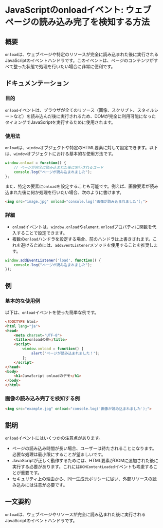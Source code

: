 <!--
Meta Description: # JavaScriptのonloadイベント: ウェブページの読み込み完了を検知する方法 ## 概要 `onload`は、ウェブページや特定のリソースが完全に読み込まれた後に実行されるJavaScriptのイベントハンドラです。このイベントは、ページのコンテンツがすべて整った状態で処理を行いたい場...
Meta Keywords: onload, window, html, console, log
-->

# JavaScriptのonloadイベント: ウェブページの読み込み完了を検知する方法

## 概要
`onload`は、ウェブページや特定のリソースが完全に読み込まれた後に実行されるJavaScriptのイベントハンドラです。このイベントは、ページのコンテンツがすべて整った状態で処理を行いたい場合に非常に便利です。

## ドキュメンテーション
### 目的
`onload`イベントは、ブラウザが全てのリソース（画像、スクリプト、スタイルシートなど）を読み込んだ後に実行されるため、DOMが完全に利用可能になったタイミングでJavaScriptを実行するために使用されます。

### 使用法
`onload`は、`window`オブジェクトや特定のHTML要素に対して設定できます。以下は、`window`オブジェクトにおける基本的な使用方法です。

```javascript
window.onload = function() {
    // ページが完全に読み込まれた後に実行されるコード
    console.log("ページが読み込まれました");
};
```

また、特定の要素に`onload`を設定することも可能です。例えば、画像要素が読み込まれた後に何か処理を行いたい場合、次のように書けます。

```html
<img src="image.jpg" onload="console.log('画像が読み込まれました');">
```

### 詳細
- `onload`イベントは、`window.onload`や`element.onload`プロパティに関数を代入することで設定できます。
- 複数の`onload`ハンドラを設定する場合、前のハンドラは上書きされます。これを避けるためには、`addEventListener`メソッドを使用することを推奨します。

```javascript
window.addEventListener('load', function() {
    console.log("ページが読み込まれました");
});
```

## 例
### 基本的な使用例
以下は、`onload`イベントを使った簡単な例です。

```html
<!DOCTYPE html>
<html lang="ja">
<head>
    <meta charset="UTF-8">
    <title>onloadの例</title>
    <script>
        window.onload = function() {
            alert("ページが読み込まれました！");
        };
    </script>
</head>
<body>
    <h1>JavaScript onloadのデモ</h1>
</body>
</html>
```

### 画像の読み込み完了を検知する例
```html
<img src="example.jpg" onload="console.log('画像が読み込まれました');">
```

## 説明
`onload`イベントにはいくつかの注意点があります。
- ページの読み込み時間が長い場合、ユーザーは待たされることになります。必要な処理は最小限にすることが望ましいです。
- JavaScriptが正しく動作するためには、HTML要素がDOMに追加された後に実行する必要があります。これには`DOMContentLoaded`イベントも考慮することが重要です。
- セキュリティ上の理由から、同一生成元ポリシーに従い、外部リソースの読み込みには注意が必要です。

## 一文要約
`onload`は、ウェブページやリソースが完全に読み込まれた後に実行されるJavaScriptのイベントハンドラです。